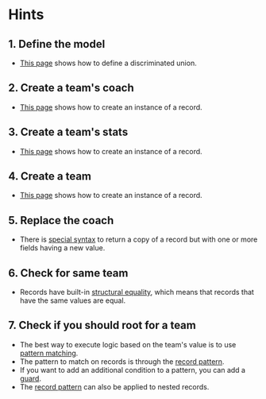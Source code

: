 # Hints

## 1. Define the model

- [This page][define] shows how to define a discriminated union.

## 2. Create a team's coach

- [This page][create] shows how to create an instance of a record.

## 3. Create a team's stats

- [This page][create] shows how to create an instance of a record.

## 4. Create a team

- [This page][create] shows how to create an instance of a record.

## 5. Replace the coach

- There is [special syntax][create] to return a copy of a record but with one or more fields having a new value.

## 6. Check for same team

- Records have built-in [structural equality][equality], which means that records that have the same values are equal.

## 7. Check if you should root for a team

- The best way to execute logic based on the team's value is to use [pattern matching][pattern-matching].
- The pattern to match on records is through the [record pattern][record-patterns].
- If you want to add an additional condition to a pattern, you can add a [guard][guards].
- The [record pattern][record-patterns] can also be applied to nested records.

[define]: https://docs.microsoft.com/en-us/dotnet/fsharp/language-reference/records#remarks
[create]: https://docs.microsoft.com/en-us/dotnet/fsharp/language-reference/records#creating-records-by-using-record-expressions
[equality]: https://docs.microsoft.com/en-us/dotnet/fsharp/language-reference/records#differences-between-records-and-classes
[pattern-matching]: https://docs.microsoft.com/en-us/dotnet/fsharp/language-reference/pattern-matching
[record-patterns]: https://docs.microsoft.com/en-us/dotnet/fsharp/language-reference/pattern-matching#record-pattern
[guards]: https://docs.microsoft.com/en-us/dotnet/fsharp/language-reference/match-expressions#guards-on-patterns
